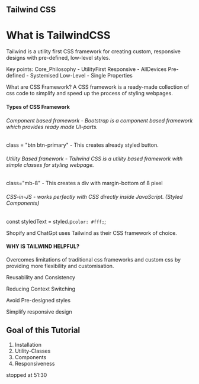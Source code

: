 ## Tailwind CSS

# What is TailwindCSS
Tailwind is a utility first CSS framework for creating custom, responsive designs with pre-defined, low-level styles.

Key points: 
Core_Philosophy - UtilityFirst
Responsive - AllDevices
Pre-defined - Systemised
Low-Level - Single Properties



What are CSS Framework?
A CSS framework is a ready-made collection of css code to simplify and speed up the process of styling webpages.

#### Types of CSS Framework
###### Component based framework - Bootstrap is a component based framework which provides ready made UI-parts.
class = "btn btn-primary" - This creates already styled button.

###### Utility Based franework - Tailwind CSS is a utility based framework with simple classes for styling webpage.

class="mb-8" - This creates a div with margin-bottom of 8 pixel

###### CSS-in-JS - works perfectly with CSS directly inside JavaScript. (Styled Components)

const styledText = styled.p`color: #fff;`;


Shopify and ChatGpt uses Tailwind as their CSS framework of choice.

#### WHY IS TAILWIND HELPFUL? 
Overcomes limitations of traditional css frameworks and custom css by providing more flexibility and customisation.

Reusability and Consistency

Reducing Context Switching

Avoid Pre-designed styles

Simplify responsive design

## Goal of this Tutorial

1. Installation
2. Utility-Classes
3. Components 
4. Responsiveness

stopped at 51:30

